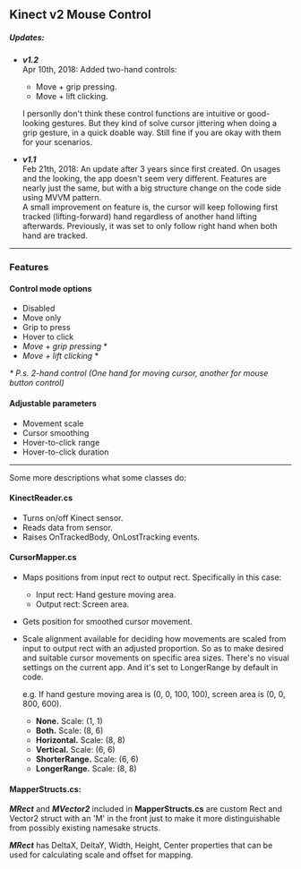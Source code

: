 ## Kinect v2 Mouse Control

##### Updates:
  * ***v1.2***  
  	Apr 10th, 2018: Added two-hand controls:
	 * Move + grip pressing.
	 * Move + lift clicking.

	I personlly don't think these control functions are intuitive or good-looking gestures. But they kind of solve cursor jittering when doing a grip gesture, in a quick doable way. Still fine if you are okay with them for your scenarios.
  * ***v1.1***  
  	Feb 21th, 2018: An update after 3 years since first created. On usages and the looking, the app doesn't seem very different. Features are nearly just the same, but with a big structure change on the code side using MVVM pattern.  
    A small improvement on feature is, the cursor will keep following first tracked (lifting-forward) hand regardless of another hand lifting afterwards. Previously, it was set to only follow right hand when both hand are tracked.
---
### Features

#### Control mode options
* Disabled
* Move only
* Grip to press
* Hover to click
* *Move + grip pressing* \*
* *Move + lift clicking* \*

*\* P.s. 2-hand control (One hand for moving cursor, another for mouse button control)*


#### Adjustable parameters
* Movement scale
* Cursor smoothing
* Hover-to-click range
* Hover-to-click duration
---
Some more descriptions what some classes do:
#### KinectReader.cs
* Turns on/off Kinect sensor.
* Reads data from sensor.
* Raises OnTrackedBody, OnLostTracking events.
#### CursorMapper.cs
* Maps positions from input rect to output rect. Specifically in this case:
  * Input rect: Hand gesture moving area.
  * Output rect: Screen area.
* Gets position for smoothed cursor movement.
* Scale alignment available for deciding how movements are scaled from input to output rect with an adjusted proportion. So as to make desired and suitable cursor movements on specific area sizes. There's no visual settings on the current app. And it's set to LongerRange by default in code.

	e.g. If hand gesture moving area is (0, 0, 100, 100), screen area is (0, 0, 800, 600).
    
  * **None.** Scale: (1, 1)
  * **Both.** Scale: (8, 6)
  * **Horizontal.** Scale: (8, 8)
  * **Vertical.** Scale: (6, 6)
  * **ShorterRange.** Scale: (6, 6)
  * **LongerRange.** Scale: (8, 8)


#### MapperStructs.cs:
***MRect*** and ***MVector2*** included in **MapperStructs.cs** are custom Rect and Vector2 struct with an 'M' in the front just to make it more distinguishable from possibly existing namesake structs.

***MRect*** has DeltaX, DeltaY, Width, Height, Center properties that can be used for calculating scale and offset for mapping.
